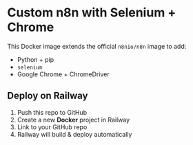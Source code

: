 # Custom n8n with Selenium + Chrome

This Docker image extends the official `n8nio/n8n` image to add:

- Python + pip
- `selenium`
- Google Chrome + ChromeDriver

## Deploy on Railway

1. Push this repo to GitHub
2. Create a new **Docker** project in Railway
3. Link to your GitHub repo
4. Railway will build & deploy automatically
